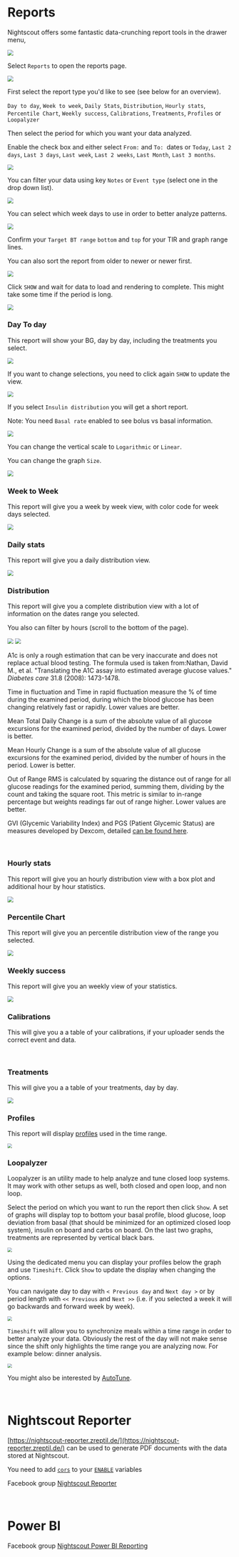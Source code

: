 # Reports

Nightscout offers some fantastic data-crunching report tools in the drawer menu, 

<img src="../img/UseNS21.png" style="zoom:80%;" />

</br>

Select `Reports` to open the reports page.

<img src="../img/Reports00.png" style="zoom:80%;" />

</br>

First select the report type you'd like to see (see below for an overview).

`Day to day`, `Week to week`, `Daily Stats`, `Distribution`, `Hourly stats`, `Percentile Chart`, `Weekly success`, `Calibrations`, `Treatments`, `Profiles` or `Loopalyzer`

Then select the period for which you want your data analyzed.

Enable the check box and either select `From:` and `To: `dates or `Today`, `Last 2 days`, `Last 3 days`, `Last week`, `Last 2 weeks`, `Last Month`, `Last 3 months`.

<img src="../img/Reports01.png" style="zoom:80%;" />

</br>

You can filter your data using key `Notes` or `Event type` (select one in the drop down list).

<img src="../img/Reports02.png" style="zoom:80%;" />

</br>

You can select which week days to use in order to better analyze patterns.

<img src="../img/Reports03.png" style="zoom:80%;" />

</br>

Confirm your `Target BT range` `bottom` and `top` for your TIR and graph range lines.

You can also sort the report from older to newer or newer first.

<img src="../img/Reports04.png" style="zoom:80%;" />

</br>

Click `SHOW` and wait for data to load and rendering to complete. This might take some time if the period is long.

<img src="../img/Reports05.png" style="zoom:80%;" />

</br>

### Day To day

This report will show your BG, day by day, including the treatments you select.

<img src="../img/Reports06.png" style="zoom:80%;" />

</br>

If you want to change selections, you need to click again `SHOW` to update the view.

<img src="../img/Reports07.png" style="zoom:80%;" />

</br>

If you select `Insulin distribution` you will get a short report.

Note: You need `Basal rate` enabled to see bolus vs basal information.

<img src="../img/Reports08.png" style="zoom:80%;" />

</br>

You can change the vertical scale to `Logarithmic` or `Linear`.

You can change the graph `Size`.

<img src="../img/Reports09.png" style="zoom:80%;" />

</br>

### Week to Week

This report will give you a week by week view, with color code for week days selected.

<img src="../img/Reports10.png" style="zoom:80%;" />

</br>

### Daily stats

This report will give you a daily distribution view.

<img src="../img/Reports11.png" style="zoom:80%;" />

</br>

### Distribution

This report will give you a complete distribution view with a lot of information on the dates range you selected.

You also can filter by hours (scroll to the bottom of the page).

<img src="../img/Reports18.png" style="zoom:80%;" />

<img src="../img/Reports12.png" style="zoom:80%;" />

A1c is only a rough estimation that can be very inaccurate and does not replace actual blood testing. The formula used is taken from:Nathan, David M., et al. "Translating the A1C assay into estimated average glucose values." *Diabetes care* 31.8 (2008): 1473-1478.

Time in fluctuation and Time in rapid fluctuation measure the % of time during the examined period, during which the blood glucose has been changing relatively fast or rapidly. Lower values are better.

Mean Total Daily Change is a sum of the absolute value of all glucose excursions for the examined period, divided by the number of days. Lower is better.

Mean Hourly Change is a sum of the absolute value of all glucose excursions for the examined period, divided by the number of hours in the period. Lower is better.

Out of Range RMS is calculated by squaring the distance out of range for all glucose readings for the examined period, summing them, dividing by the count and taking the square root. This metric is similar to in-range percentage but weights readings far out of range higher. Lower values are better.

GVI (Glycemic Variability Index) and PGS (Patient Glycemic Status) are measures developed by Dexcom, detailed [can be found here](https://web.archive.org/web/20160523152519/http://www.healthline.com/diabetesmine/a-new-view-of-glycemic-variability-how-long-is-your-line).

</br>

### Hourly stats

This report will give you an hourly distribution view with a box plot and additional hour by hour statistics.

<img src="../img/Reports13.png" style="zoom:80%;" />

</br>

### Percentile Chart

This report will give you an percentile distribution view of the range you selected.

<img src="../img/Reports16.png" style="zoom:80%;" />

</br>

### Weekly success

This report will give you an weekly view of your statistics.

<img src="../img/Reports14.png" style="zoom:80%;" />

</br>

### Calibrations

This will give you a a table of your calibrations, if your uploader sends the correct event and data.

</br>

### Treatments

This will give you a a table of your treatments, day by day.

<img src="../img/Reports15.png" style="zoom:80%;" />

</br>

### Profiles

This report will display [profiles](../nightscout/profile_editor.md) used in the time range.

<img src="../img/Reports17.png" style="zoom:60%;" />

</br>

### Loopalyzer

Loopalyzer is an utility made to help analyze and tune closed loop systems. It may work with other setups as well, both closed and open loop, and non loop. 

Select the period on which you want to run the report then click `Show`. A set of graphs will display top to bottom your basal profile, blood glucose, loop deviation from basal (that should be minimized for an optimized closed loop system), insulin on board and carbs on board. On the last two graphs, treatments are represented by vertical black bars.

<img src="../img/Reports19.png" style="zoom:60%;" />

</br>

Using the dedicated menu you can display your profiles below the graph and use `Timeshift`. Click `Show` to update the display when changing the options.

You can navigate day to day with `< Previous day` and `Next day >` or by period length with `<< Previous` and `Next >>` (i.e. if you selected a week it will go backwards and forward week by week).

 <img src="../img/Reports20.png" style="zoom:60%;" />

`Timeshift` will allow you to  synchronize meals within a time range in order to better analyze your data. Obviously the rest of the day will not make sense since the shift only highlights the time range you are analyzing now. For example below: dinner analysis.

<img src="../img/Reports21.png" style="zoom:60%;" />

</br>

You might also be interested by [AutoTune](https://autotuneweb.azurewebsites.net/).

</br>

# Nightscout Reporter

[https://nightscout-reporter.zreptil.de/](https://nightscout-reporter.zreptil.de/) can be used to generate PDF documents with the data stored at Nightscout.

You need to add [`cors`](../setup_variables/#cors-cors) to your [`ENABLE`](../setup_variables/#enable) variables

Facebook group [Nightscout Reporter](https://www.facebook.com/nightrep)

</br>

# Power BI

Facebook group [Nightscout Power BI Reporting](https://www.facebook.com/groups/857487091295727)